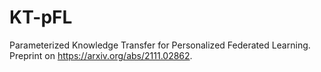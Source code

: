 # KT-pFL
Parameterized Knowledge Transfer for Personalized Federated Learning. Preprint on https://arxiv.org/abs/2111.02862.
